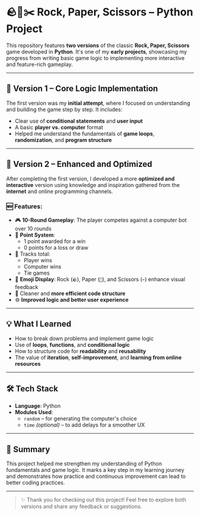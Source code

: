 # 🪨📄✂️ Rock, Paper, Scissors – Python Project

This repository features **two versions** of the classic **Rock, Paper, Scissors** game developed in **Python**. It's one of my **early projects**, showcasing my progress from writing basic game logic to implementing more interactive and feature-rich gameplay.

---

## 🔹 Version 1 – Core Logic Implementation

The first version was my **initial attempt**, where I focused on understanding and building the game step by step. It includes:

- Clear use of **conditional statements** and **user input**
- A basic **player vs. computer** format
- Helped me understand the fundamentals of **game loops**, **randomization**, and **program structure**

---

## 🔹 Version 2 – Enhanced and Optimized

After completing the first version, I developed a more **optimized and interactive** version using knowledge and inspiration gathered from the **internet** and online programming channels.

### 🆕 Features:
- 🎮 **10-Round Gameplay**: The player competes against a computer bot over 10 rounds
- 🧮 **Point System**:
  - 1 point awarded for a win
  - 0 points for a loss or draw
- 🔢 Tracks total:
  - Player wins
  - Computer wins
  - Tie games
- 🎨 **Emoji Display**: Rock (`🪨`), Paper (`📃`), and Scissors (`✂️`) enhance visual feedback
- 🧹 Cleaner and **more efficient code structure**
- ⚙️ **Improved logic and better user experience**

---

## 💡 What I Learned

- How to break down problems and implement game logic
- Use of **loops**, **functions**, and **conditional logic**
- How to structure code for **readability** and **reusability**
- The value of **iteration**, **self-improvement**, and **learning from online resources**

---

## 🛠️ Tech Stack

- **Language**: Python
- **Modules Used**:
  - `random` – for generating the computer's choice
  - `time` *(optional)* – to add delays for a smoother UX

---

## 📌 Summary

This project helped me strengthen my understanding of Python fundamentals and game logic. It marks a key step in my learning journey and demonstrates how practice and continuous improvement can lead to better coding practices.

---

> ✨ Thank you for checking out this project! Feel free to explore both versions and share any feedback or suggestions.
